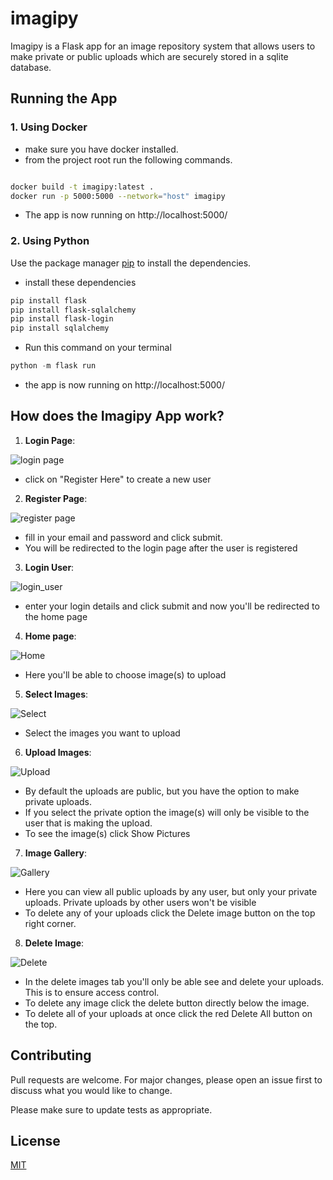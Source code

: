 # imagipy

Imagipy is a Flask app for an image repository system 
that allows users to make private or public uploads which are 
securely stored in a sqlite database.

## Running the App

### 1. Using Docker

- make sure you have docker installed.
- from the project root run the following commands.

```bash

docker build -t imagipy:latest .
docker run -p 5000:5000 --network="host" imagipy

```
- The app is now running on http://localhost:5000/

### 2. Using Python

Use the package manager [pip](https://pip.pypa.io/en/stable/) to install the dependencies.

- install these dependencies

```bash
pip install flask 
pip install flask-sqlalchemy 
pip install flask-login
pip install sqlalchemy
```

- Run this command on your terminal

```python
python -m flask run
```

- the app is now running on http://localhost:5000/

## How does the Imagipy App work?

1. **Login Page**:

![login page](https://i.imgur.com/yr7VXPF.png)

- click on "Register Here" to create a new user

2. **Register Page**:

![register page](https://i.imgur.com/yPHpuns.png)

- fill in your email and password and click submit. 
- You will be redirected to the login page after the user is registered

3. **Login User**:

![login_user](https://i.imgur.com/RSRstgc.png)

- enter your login details and click submit and now you'll be redirected to the home page

4. **Home page**:

![Home](https://i.imgur.com/PxcPob8.png)

- Here you'll be able to choose image(s) to upload

5. **Select Images**:

![Select](https://i.imgur.com/0pNqjyd.png)

- Select the images you want to upload

6. **Upload Images**:

![Upload](https://i.imgur.com/Zn47uEz.png)

- By default the uploads are public, but you have the option to make private uploads.
- If you select the private option the image(s) will only be visible to the user that is making the upload.
- To see the image(s) click Show Pictures

7. **Image Gallery**:

![Gallery](https://i.imgur.com/H1uPdda.png)

- Here you can view all public uploads by any user, but only your private uploads. Private uploads by other users won't be visible
- To delete any of your uploads click the Delete image button on the top right corner.

8. **Delete Image**:

![Delete](https://i.imgur.com/3hqPY2R.png)

- In the delete images tab you'll only be able see and delete your uploads. This is to ensure access control. 
- To delete any image click the delete button directly below the image.
- To delete all of your uploads at once click the red Delete All button on the top.


## Contributing
Pull requests are welcome. For major changes, please open an issue first to discuss what you would like to change.

Please make sure to update tests as appropriate.

## License
[MIT](https://choosealicense.com/licenses/mit/)